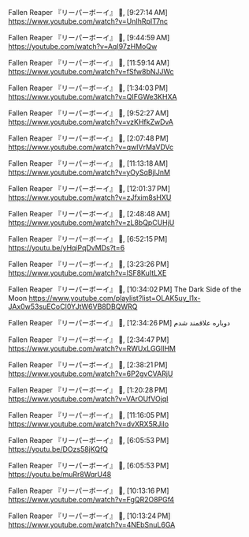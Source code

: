 Fallen Reaper 『リーパーボーイ』⁪⁬⁮ 🦦, [9:27:14 AM]
https://www.youtube.com/watch?v=UnIhRpIT7nc

Fallen Reaper 『リーパーボーイ』⁪⁬⁮ 🦦, [9:44:59 AM]
https://youtube.com/watch?v=AqI97zHMoQw

Fallen Reaper 『リーパーボーイ』⁪⁬⁮ 🦦, [11:59:14 AM]
https://www.youtube.com/watch?v=fSfw8bNJJWc

Fallen Reaper 『リーパーボーイ』⁪⁬⁮ 🦦, [1:34:03 PM]
https://www.youtube.com/watch?v=QIFGWe3KHXA

Fallen Reaper 『リーパーボーイ』⁪⁬⁮ 🦦, [9:52:27 AM]
https://www.youtube.com/watch?v=vzKHfkZwDvA

Fallen Reaper 『リーパーボーイ』⁪⁬⁮ 🦦, [2:07:48 PM]
https://www.youtube.com/watch?v=qwIVrMaVDVc

Fallen Reaper 『リーパーボーイ』⁪⁬⁮ 🦦, [11:13:18 AM]
https://www.youtube.com/watch?v=yOySqBjlJnM

Fallen Reaper 『リーパーボーイ』⁪⁬⁮ 🦦, [12:01:37 PM]
https://www.youtube.com/watch?v=zJfxim8sHXU

Fallen Reaper 『リーパーボーイ』⁪⁬⁮ 🦦, [2:48:48 AM]
https://www.youtube.com/watch?v=zL8bQpCUHjU

Fallen Reaper 『リーパーボーイ』⁪⁬⁮ 🦦, [6:52:15 PM]
https://youtu.be/yHqiPqDvMDs?t=6

Fallen Reaper 『リーパーボーイ』⁪⁬⁮ 🦦, [3:23:26 PM]
https://www.youtube.com/watch?v=lSF8KuItLXE

Fallen Reaper 『リーパーボーイ』⁪⁬⁮ 🦦, [10:34:02 PM]
The Dark Side of the Moon 
https://www.youtube.com/playlist?list=OLAK5uy_l1x-JAx0w53suECoCI0YJtW6VB8DBQWRQ

Fallen Reaper 『リーパーボーイ』⁪⁬⁮ 🦦, [12:34:26 PM]
دوباره علاقمند شدم

Fallen Reaper 『リーパーボーイ』⁪⁬⁮ 🦦, [2:34:47 PM]
https://www.youtube.com/watch?v=RWUxLGGlIHM

Fallen Reaper 『リーパーボーイ』⁪⁬⁮ 🦦, [2:38:21 PM]
https://www.youtube.com/watch?v=6P2gvCVARjU

Fallen Reaper 『リーパーボーイ』⁪⁬⁮ 🦦, [1:20:28 PM]
https://www.youtube.com/watch?v=VArOUfVOjqI

Fallen Reaper 『リーパーボーイ』⁪⁬⁮ 🦦, [11:16:05 PM]
https://www.youtube.com/watch?v=dvXRX5RJiIo

Fallen Reaper 『リーパーボーイ』⁪⁬⁮ 🦦, [6:05:53 PM]
https://youtu.be/DOzs58jKQfQ

Fallen Reaper 『リーパーボーイ』⁪⁬⁮ 🦦, [6:05:53 PM]
https://youtu.be/muRr8WqrU48

Fallen Reaper 『リーパーボーイ』⁪⁬⁮ 🦦, [10:13:16 PM]
https://www.youtube.com/watch?v=FgQR2O8PGf4

Fallen Reaper 『リーパーボーイ』⁪⁬⁮ 🦦, [10:13:24 PM]
https://www.youtube.com/watch?v=4NEbSnuL6GA